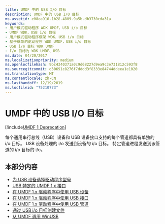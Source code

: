 ```yaml
---
title: UMDF 中的 USB I/O 目标
description: UMDF 中的 USB I/O 目标
ms.assetid: e08ca910-1b28-4809-9a5b-db3730cda31a
keywords:
- 用户模式驱动程序 WDK UMDF，USB i/o 目标
- UMDF WDK，USB i/o 目标
- 用户模式驱动程序框架 WDK，USB i/o 目标
- 基于框架的驱动程序 WDK UMDF，USB i/o 目标
- USB i/o 目标 WDK UMDF
- I/o 目标为 WDK UMDF、USB
ms.date: 04/20/2017
ms.localizationpriority: medium
ms.openlocfilehash: 9bc4340371a0c9d68227d9ea9c3e731812c593f8
ms.sourcegitcommit: d30691c8276f7dddd3f8333e84744ddeea1e1020
ms.translationtype: MT
ms.contentlocale: zh-CN
ms.lasthandoff: 12/19/2019
ms.locfileid: "75210773"
---
```

# <a name="usb-io-targets-in-umdf"></a>UMDF 中的 USB I/O 目标

[!include[UMDF 1 Deprecation](../includes/umdf-1-deprecation.md)]

每个通用串行总线（USB）设备和 USB 设备接口支持的每个管道都具有单独的 i/o 目标。 USB 设备处理的 i/o 发送到设备的 i/o 目标。 特定管道进程发送到该管道的 i/o 目标的 i/o。

## <a name="in-this-section"></a>本部分内容


-   [为 USB 设备选择驱动程序型号](choosing-a-driver-model-for-a-usb-device.md)
-   [USB 特定的 UMDF 1.x 接口](usb-specific-umdf-1-x-interfaces.md)
-   [在 UMDF 1.x 驱动程序中使用 USB 设备](working-with-usb-devices-in-umdf-1-x-drivers.md)
-   [在 UMDF 1.x 驱动程序中使用 USB 接口](working-with-usb-interfaces-in-umdf-1-x-drivers.md)
-   [在 UMDF 1.x 驱动程序中使用 USB 管道](working-with-usb-pipes-in-umdf-1-x-drivers.md)
-   [通过 USB i/o 目标创建文件](file-creation-by-a-usb-i-o-target.md)
-   [从 UMDF 调用 WinUSB](escaping-to-winusb.md)

 

 





